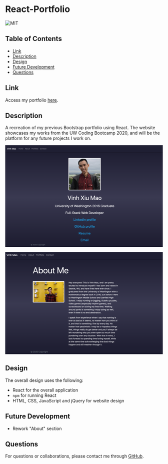 # React-Portfolio

![MIT](https://img.shields.io/badge/license-MIT-green)  

## Table of Contents

* [Link](#link)
* [Description](#description)
* [Design](#design)
* [Future Development](#futuredevelopment)
* [Questions](#questions)

## Link

Access my portfolio [here](https://vxmao87.github.io/React-Portfolio/).

## Description

A recreation of my previous Bootstrap portfolio using React. The website showcases my works from the UW Coding Bootcamp 2020, and will be the platform for any future projects I work on.

![Image](public/assets/images/portfolio1.png)

![Image](public/assets/images/portfolio2.png)

## Design

The overall design uses the following:

* React for the overall application
* `npm` for running React
* HTML, CSS, JavaScript and jQuery for website design

## Future Development

* Rework "About" section

## Questions

For questions or collaborations, please contact me through [GitHub](https://github.com/vxmao87).